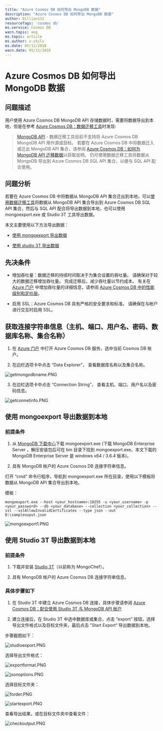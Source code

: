 ```yaml
---
title: "Azure Cosmos DB 如何导出 MongoDB 数据"
description: "Azure Cosmos DB 如何导出 MongoDB 数据"
author: Dillion132
resourceTags: 'cosmos db'
ms.service: Cosmos DB
wacn.topic: aog
ms.topic: article
ms.author: v-zhilv
ms.date: 05/11/2018
wacn.date: 05/11/2018
---
```


# Azure Cosmos DB 如何导出 MongoDB 数据

## 问题描述

用户使用 Azure Cosmos DB MongoDB API 存储数据时，需要将数据导出到本地，但是在参考 [Azure Cosmos DB：数据迁移工具](https://docs.azure.cn/zh-cn/cosmos-db/import-data)时发现:

> [MongoDB API](https://docs.azure.cn/zh-cn/cosmos-db/mongodb-introduction) - 数据迁移工具目前不支持将 Azure Cosmos DB MongoDB API 用作源或目标。 若要在 Azure Cosmos DB 中将数据迁入或迁出 MongoDB API 集合，请参阅 [Azure Cosmos DB：如何为 MongoDB API 迁移数据](https://docs.azure.cn/zh-cn/cosmos-db/mongodb-migrate)以获取说明。 仍可使用数据迁移工具将数据从 MongoDB 导出到 Azure Cosmos DB SQL API 集合，以便与 SQL API 配合使用。

## 问题分析

若要在 Azure Cosmos DB 中将数据从 MongoDB API 集合迁出到本地，可以[使用数据迁移工具](https://docs.azure.cn/cosmos-db/import-data)将数据从 MongoDB API 集合导出到 Azure Cosmos DB SQL API 集合，然后与 SQL API 配合将导出数据到本地，也可以使用 mongoexport.exe 或 Studio 3T 工具导出数据。

本文主要使用以下方法导出数据：

- [使用 mongoexport 导出数据](#mongoexport)

- [使用 studio 3T 导出数据](#studio3t_export)

## 先决条件

* 增加吞吐量：数据迁移的持续时间取决于为集合设置的吞吐量。 请确保对于较大的数据迁移增加吞吐量。 完成迁移后，减少吞吐量以节约成本。 有关在 [Azure 门户](https://portal.azure.cn) 中增加吞吐量的详细信息，请参阅 [Azure Cosmos DB 中的性能级别和定价层](https://docs.azure.cn/cosmos-db/performance-levels)。

* 启用 SSL：Azure Cosmos DB 具有严格的安全要求和标准。 请确保在与帐户进行交互时启用 SSL。 

## 获取连接字符串信息（主机、端口、用户名、密码、数据库名称、集合名称）

1. 在 [Azure 门户](https://portal.azure.cn) 中打开 Azure Cosmos DB 服务，选中当前 Cosmos DB 账户。

2. 在边栏选项卡中点击 “Data Explorer”， 查看数据库名称以及集合名称。

![getmongodbname.PNG](./media/aog-cosmosdb-how-to-export-mongodb-collection/getmongodbname.PNG)

3. 在边栏选项卡中点击 “Connection String”， 查看主机、端口、用户名以及密码信息。

![getconnetinfo.PNG](./media/aog-cosmosdb-how-to-export-mongodb-collection/getconnetinfo.PNG)

## <a id="mongoexport" ></a>使用 mongoexport 导出数据到本地 

### 前提条件

1. 从 [MongoDB 下载中心](https://www.mongodb.com/download-center#enterprise)下载 mongoexport.exe (下载 MongoDB Enterprise Server ，解压安装包后可在 bin 目录下找到 mongoexport.exe。本文下载的 MongoDB Enterprise Server 是 windows x64 / 3.6.4 版本)。

2. 具有 MongoDB 帐户的 Azure Cosmos DB 连接字符串信息。

打开 “cmd” 命令行程序，导航到 mongoexport.exe 所在目录，使用以下模板将数据从 MongoDB API 集合导出到本地。

模板：

```
mongoexport.exe --host <your_hostname>:10255 -u <your_username> -p <your_password> --db <your_database> --collection <your_collection> --ssl --sslAllowInvalidCertificates --type json --out D:\sampleouput.json
```

![mongoexport1.PNG](./media/aog-cosmosdb-how-to-export-mongodb-collection/mongoexport1.PNG)

## <a id="studio3t_export"></a>使用 Studio 3T 导出数据到本地 

### 前提条件

1. 下载并安装 [Studio 3T](https://studio3t.com/)（以前称为 MongoChef）。

2. 具有 MongoDB 帐户的 Azure Cosmos DB 连接字符串信息。

### 具体步骤如下

1. 在 Studio 3T 中建立 Azure Cosmos DB 连接，具体步骤请参阅 [Azure Cosmos DB：配合使用 Studio 3T 与 MongoDB API 帐户](https://docs.azure.cn/cosmos-db/mongodb-mongochef)

2. 建立连接后，在 Studio 3T 中选中数据库或集合，点击 “export” 按钮，选择导出文件格式以及目标文件夹，最后点击 ”Start Export“ 导出数据到本地。

步骤截图如下：

![studioexport.PNG](./media/aog-cosmosdb-how-to-export-mongodb-collection/studioexport.PNG)

选择导出文件格式：

![exportformat.PNG](./media/aog-cosmosdb-how-to-export-mongodb-collection/exportformat.PNG)

![jsonoptions.PNG](./media/aog-cosmosdb-how-to-export-mongodb-collection/jsonoptions.PNG)

选择目标文件夹：

![forder.PNG](./media/aog-cosmosdb-how-to-export-mongodb-collection/forder.PNG)

![startexport.PNG](./media/aog-cosmosdb-how-to-export-mongodb-collection/startexport.PNG)

查看导出结果，或在目标文件夹中查看文件：

![checkoutput.PNG](./media/aog-cosmosdb-how-to-export-mongodb-collection/checkoutput.PNG)
